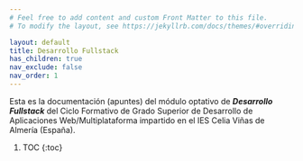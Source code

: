 ```yaml
---
# Feel free to add content and custom Front Matter to this file.
# To modify the layout, see https://jekyllrb.com/docs/themes/#overriding-theme-defaults

layout: default
title: Desarrollo Fullstack
has_children: true
nav_exclude: false
nav_order: 1
---
```


Esta es la documentación (apuntes) del módulo optativo de ***Desarrollo Fullstack*** del Ciclo Formativo de Grado Superior de Desarrollo de Aplicaciones Web/Multiplataforma impartido en el IES Celia Viñas de Almería (España).


1. TOC
{:toc}
